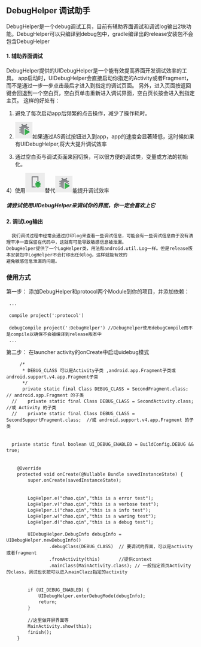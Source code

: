 ## DebugHelper  调试助手

DebugHelper是一个debug调试工具，目前有辅助界面调试和调试log输出2块功能。DebugHelper可以只编译到debug包中，gradle编译出的release安装包不会包含DebugHelper


#### 1. 辅助界面调试

DebugHelper提供的UIDebugHelper是一个能有效提高界面开发调试效率的工具。
app启动时，UIDebugHelper会直接启动你指定的Activity或者Fragment，而不是通过一步一步点击最后才进入到指定的调试页面。
另外，进入页面按返回键会回退到一个空白页，空白页单击重新进入调试界面，空白页长按会进入到指定主页。
这样的好处有：
   1) 避免了每次启动app后频繁的点击操作，减少了操作耗时。

   2)  ![debug按钮](./images/img_as_debug.png)如果通过AS调试按钮进入到app，app的速度会显著降低，这时候如果有UIDebugHelper,将大大提升调试效率

   3) 通过空白页与调试页面来回切换，可以很方便的调试类，变量或方法的初始化。

   4）使用![attatch按钮](./images/img_as_attach_debug.png)替代![debug按钮](./images/img_as_debug.png)能提升调试效率

##### 请尝试使用UIDebugHelper来调试你的界面，你一定会喜欢上它

#### 2. 调试Log输出
      我们调试过程中经常会通过打印log来查看一些调试信息，可能会有一些调试信息由于没有清理干净一直保留在代码中，这就有可能导致敏感信息被泄漏。
    DebugHelper提供了一个LogHelper类，用法和android.util.Log一样。但是release版本安装包中LogHelper不会打印出任何log，这样就能有效的
    避免敏感信息泄漏的问题。



### 使用方式
第一步： 添加DebugHelper和protocol两个Module到你的项目，并添加依赖：
```
 ...

 compile project(':protocol')

 debugCompile project(':DebugHelper') //DebugHelper使用debugCompile而不是compile以确保不会被编译到release版本中
 ...
```

第二步： 在launcher activity的onCreate中启动uidebug模式

```
     /*
      * DEBUG_CLASS 可以是Activity子类 ,android.app.Fragment子类或android.support.v4.app.Fragment子类
      */
      private static final Class DEBUG_CLASS = SecondFragment.class;    // android.app.Fragment 的子类
  //    private static final Class DEBUG_CLASS = SecondActivity.class;  //或 Activity 的子类
  //    private static final Class DEBUG_CLASS = SecondSupportFragment.class;  //或 android.support.v4.app.Fragment 的子类


  private static final boolean UI_DEBUG_ENABLED = BuildConfig.DEBUG && true;


    @Override
    protected void onCreate(@Nullable Bundle savedInstanceState) {
        super.onCreate(savedInstanceState);


        LogHelper.e("chao.qin","this is a error test");
        LogHelper.v("chao.qin","this is a verbose test");
        LogHelper.i("chao.qin","this is a info test");
        LogHelper.w("chao.qin","this is a waring test");
        LogHelper.d("chao.qin","this is a debug test");

        UIDebugHelper.DebugInfo debugInfo = UIDebugHelper.newDebugInfo()
                .debugClass(DEBUG_CLASS)  // 要调试的界面，可以是activity或者fragment
                .fromActivity(this)       //提供context
                .mainClass(MainActivity.class); // 一般指定首页Activity的class，调试也长按可以进入mainClazz指定的activity


        if (UI_DEBUG_ENABLED) {
            UIDebugHelper.enterDebugMode(debugInfo);
            return;
        }

        //这里做开屏界面等
        MainActivity.show(this);
        finish();
    }
```
